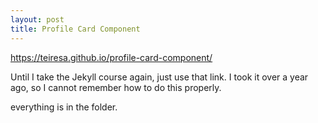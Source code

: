 ```yaml
---
layout: post
title: Profile Card Component 
---
```


<html>
<a href="https://teiresa.github.io/profile-card-component/"> https://teiresa.github.io/profile-card-component/ </a>
</html>

Until I take the Jekyll course again, just use that link. I took it over a year ago, so I cannot remember how to do this properly.

everything is in the folder.
